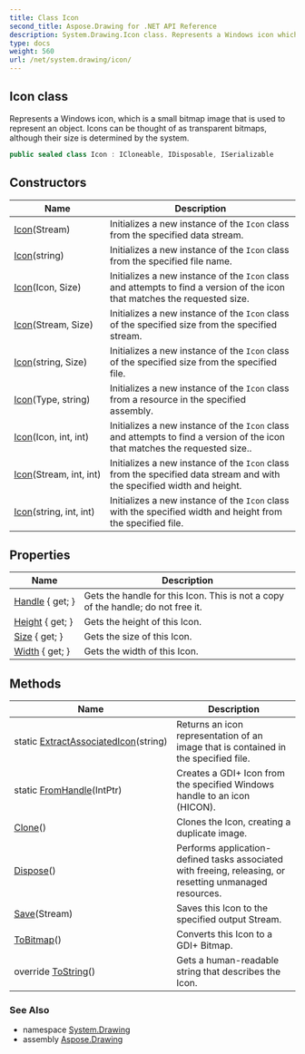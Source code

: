 ```yaml
---
title: Class Icon
second_title: Aspose.Drawing for .NET API Reference
description: System.Drawing.Icon class. Represents a Windows icon which is a small bitmap image that is used to represent an object. Icons can be thought of as transparent bitmaps although their size is determined by the system
type: docs
weight: 560
url: /net/system.drawing/icon/
---
```

## Icon class

Represents a Windows icon, which is a small bitmap image that is used to represent an object. Icons can be thought of as transparent bitmaps, although their size is determined by the system.

```csharp
public sealed class Icon : ICloneable, IDisposable, ISerializable
```

## Constructors

| Name | Description |
| --- | --- |
| [Icon](icon/#constructor_2)(Stream) | Initializes a new instance of the `Icon` class from the specified data stream. |
| [Icon](icon/#constructor_5)(string) | Initializes a new instance of the `Icon` class from the specified file name. |
| [Icon](icon/#constructor_1)(Icon, Size) | Initializes a new instance of the `Icon` class and attempts to find a version of the icon that matches the requested size. |
| [Icon](icon/#constructor_4)(Stream, Size) | Initializes a new instance of the `Icon` class of the specified size from the specified stream. |
| [Icon](icon/#constructor_7)(string, Size) | Initializes a new instance of the `Icon` class of the specified size from the specified file. |
| [Icon](icon/#constructor_8)(Type, string) | Initializes a new instance of the `Icon` class from a resource in the specified assembly. |
| [Icon](icon/#constructor)(Icon, int, int) | Initializes a new instance of the `Icon` class and attempts to find a version of the icon that matches the requested size.. |
| [Icon](icon/#constructor_3)(Stream, int, int) | Initializes a new instance of the `Icon` class from the specified data stream and with the specified width and height. |
| [Icon](icon/#constructor_6)(string, int, int) | Initializes a new instance of the `Icon` class with the specified width and height from the specified file. |

## Properties

| Name | Description |
| --- | --- |
| [Handle](../../system.drawing/icon/handle/) { get; } | Gets the handle for this Icon. This is not a copy of the handle; do not free it. |
| [Height](../../system.drawing/icon/height/) { get; } | Gets the height of this Icon. |
| [Size](../../system.drawing/icon/size/) { get; } | Gets the size of this Icon. |
| [Width](../../system.drawing/icon/width/) { get; } | Gets the width of this Icon. |

## Methods

| Name | Description |
| --- | --- |
| static [ExtractAssociatedIcon](../../system.drawing/icon/extractassociatedicon/)(string) | Returns an icon representation of an image that is contained in the specified file. |
| static [FromHandle](../../system.drawing/icon/fromhandle/)(IntPtr) | Creates a GDI+ Icon from the specified Windows handle to an icon (HICON). |
| [Clone](../../system.drawing/icon/clone/)() | Clones the Icon, creating a duplicate image. |
| [Dispose](../../system.drawing/icon/dispose/)() | Performs application-defined tasks associated with freeing, releasing, or resetting unmanaged resources. |
| [Save](../../system.drawing/icon/save/)(Stream) | Saves this Icon to the specified output Stream. |
| [ToBitmap](../../system.drawing/icon/tobitmap/)() | Converts this Icon to a GDI+ Bitmap. |
| override [ToString](../../system.drawing/icon/tostring/)() | Gets a human-readable string that describes the Icon. |

### See Also

* namespace [System.Drawing](../../system.drawing/)
* assembly [Aspose.Drawing](../../)


